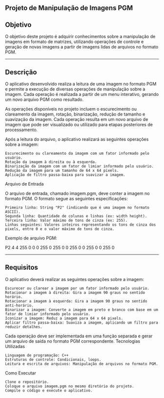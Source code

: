  Projeto de Manipulação de Imagens PGM 
---
Objetivo
---

O objetivo deste projeto é adquirir conhecimentos sobre a manipulação de imagens em formato de matrizes, utilizando operações de controle e geração de novas imagens a partir de imagens lidas de arquivos no formato PGM.

---

Descrição
---
O aplicativo desenvolvido realiza a leitura de uma imagem no formato PGM e permite a execução de diversas operações de manipulação sobre a imagem. Cada operação é realizada a partir de um menu interativo, gerando um novo arquivo PGM como resultado.

As operações disponíveis no projeto incluem o escurecimento ou clareamento da imagem, rotação, binarização, redução de tamanho e suavização da imagem. Cada operação resulta em um novo arquivo de imagem que pode ser visualizado ou utilizado para etapas posteriores de processamento.

Após a leitura do arquivo, o aplicativo realizará as seguintes operações sobre a imagem:

    Escurecimento ou clareamento da imagem com um fator informado pelo usuário.
    Rotação da imagem à direita ou à esquerda.
    Binarização da imagem com um fator de limiar informado pelo usuário.
    Redução da imagem para um tamanho de 64 x 64 pixels.
    Aplicação de filtro passa-baixa para suavizar a imagem.

Arquivo de Entrada

O arquivo de entrada, chamado imagem.pgm, deve conter a imagem no formato PGM. O formato segue as seguintes especificações:

    Primeira linha: String "P2" (indicando que é uma imagem no formato ASCII).
    Segunda linha: Quantidade de colunas e linhas (ex: width height).
    Terceira linha: Valor máximo de tons de cinza (ex: 255).
    Linhas seguintes: Valores inteiros representando os tons de cinza dos pixels, entre 0 e o valor máximo de tons de cinza.

Exemplo de arquivo PGM:

P2
4 4
255
0 0 0 255
0 255 0 0
255 0 0 255
0 0 255 0

---

Requisitos
---
O aplicativo deverá realizar as seguintes operações sobre a imagem:

    Escurecer ou clarear a imagem por um fator informado pelo usuário.
    Rotacionar a imagem à direita: Gira a imagem 90 graus no sentido horário.
    Rotacionar a imagem à esquerda: Gira a imagem 90 graus no sentido anti-horário.
    Binarizar a imagem: Converte a imagem em preto e branco com base em um fator de limiar informado pelo usuário.
    Iconizar a imagem: Reduz a imagem para 64 x 64 pixels.
    Aplicar filtro passa-baixa: Suaviza a imagem, aplicando um filtro para reduzir detalhes.

Cada operação deve ser implementada em uma função separada e gerar um arquivo de saída no formato PGM correspondente.
Tecnologias Utilizadas

    Linguagem de programação: C++
    Estruturas de controle: Condicionais, loops.
    Leitura e escrita de arquivos: Manipulação de arquivos no formato PGM.

Como Executar

    Clone o repositório.
    Coloque o arquivo imagem.pgm no mesmo diretório do projeto.
    Compile o código e execute o aplicativo.


    
